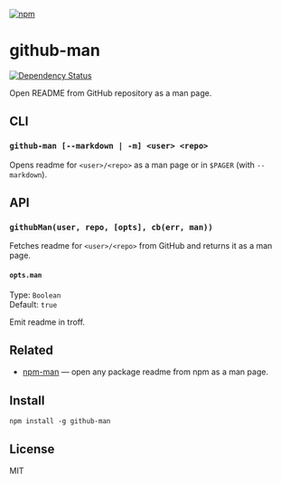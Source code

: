 [![npm](https://nodei.co/npm/github-man.png)](https://npmjs.com/package/github-man)

# github-man

[![Dependency Status][david-badge]][david]

Open README from GitHub repository as a man page.

[david]: https://david-dm.org/eush77/github-man
[david-badge]: https://david-dm.org/eush77/github-man.png

## CLI

### `github-man [--markdown | -m] <user> <repo>`

Opens readme for `<user>/<repo>` as a man page or in `$PAGER` (with `--markdown`).

## API

### `githubMan(user, repo, [opts], cb(err, man))`

Fetches readme for `<user>/<repo>` from GitHub and returns it as a man page.

#### `opts.man`

Type: `Boolean` <br>
Default: `true`

Emit readme in troff.

## Related

- [npm-man] — open any package readme from npm as a man page.

[npm-man]: https://github.com/eush77/npm-man

## Install

```
npm install -g github-man
```

## License

MIT
